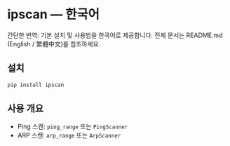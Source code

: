 # ipscan — 한국어

간단한 번역: 기본 설치 및 사용법을 한국어로 제공합니다. 전체 문서는 README.md (English / 繁體中文)를 참조하세요.

## 설치

```bash
pip install ipscan
```

## 사용 개요

- Ping 스캔: `ping_range` 또는 `PingScanner`
- ARP 스캔: `arp_range` 또는 `ArpScanner`
